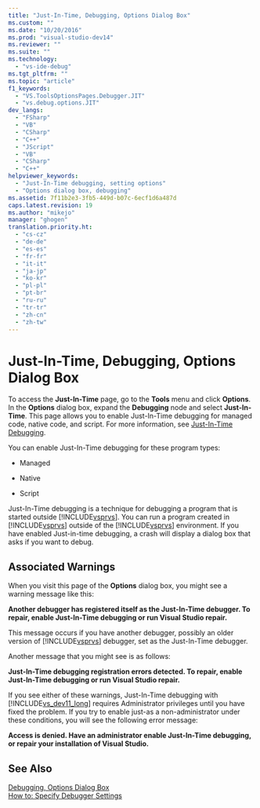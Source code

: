 ```yaml
---
title: "Just-In-Time, Debugging, Options Dialog Box"
ms.custom: ""
ms.date: "10/20/2016"
ms.prod: "visual-studio-dev14"
ms.reviewer: ""
ms.suite: ""
ms.technology: 
  - "vs-ide-debug"
ms.tgt_pltfrm: ""
ms.topic: "article"
f1_keywords: 
  - "VS.ToolsOptionsPages.Debugger.JIT"
  - "vs.debug.options.JIT"
dev_langs: 
  - "FSharp"
  - "VB"
  - "CSharp"
  - "C++"
  - "JScript"
  - "VB"
  - "CSharp"
  - "C++"
helpviewer_keywords: 
  - "Just-In-Time debugging, setting options"
  - "Options dialog box, debugging"
ms.assetid: 7f11b2e3-3fb5-449d-b07c-6ecf1d6a487d
caps.latest.revision: 19
ms.author: "mikejo"
manager: "ghogen"
translation.priority.ht: 
  - "cs-cz"
  - "de-de"
  - "es-es"
  - "fr-fr"
  - "it-it"
  - "ja-jp"
  - "ko-kr"
  - "pl-pl"
  - "pt-br"
  - "ru-ru"
  - "tr-tr"
  - "zh-cn"
  - "zh-tw"
---
```

# Just-In-Time, Debugging, Options Dialog Box
To access the **Just-In-Time** page, go to the **Tools** menu and click **Options**. In the **Options** dialog box, expand the **Debugging** node and select **Just-In-Time**. This page allows you to enable Just-In-Time debugging for managed code, native code, and script. For more information, see [Just-In-Time Debugging](../debugger/just-in-time-debugging-in-visual-studio.md).  
  
 You can enable Just-In-Time debugging for these program types:  
  
-   Managed  
  
-   Native  
  
-   Script  
  
 Just-In-Time debugging is a technique for debugging a program that is started outside [!INCLUDE[vsprvs](../code-quality/includes/vsprvs_md.md)]. You can run a program created in [!INCLUDE[vsprvs](../code-quality/includes/vsprvs_md.md)] outside of the [!INCLUDE[vsprvs](../code-quality/includes/vsprvs_md.md)] environment. If you have enabled Just-in-time debugging, a crash will display a dialog box that asks if you want to debug.  
  
## Associated Warnings  
 When you visit this page of the **Options** dialog box, you might see a warning message like this:  
  
 **Another debugger has registered itself as the Just-In-Time debugger. To repair, enable Just-In-Time debugging or run Visual Studio repair.**  
  
 This message occurs if you have another debugger, possibly an older version of [!INCLUDE[vsprvs](../code-quality/includes/vsprvs_md.md)] debugger, set as the Just-In-Time debugger.  
  
 Another message that you might see is as follows:  
  
 **Just-In-Time debugging registration errors detected. To repair, enable Just-In-Time debugging or run Visual Studio repair.**  
  
 If you see either of these warnings, Just-In-Time debugging with [!INCLUDE[vs_dev11_long](../code-quality/includes/vs_dev11_long_md.md)] requires Administrator privileges until you have fixed the problem. If you try to enable just-as a non-administrator under these conditions, you will see the following error message:  
  
 **Access is denied. Have an administrator enable Just-In-Time debugging, or repair your installation of Visual Studio.**  
  
## See Also  
 [Debugging, Options Dialog Box](../debugger/debugging--options-dialog-box.md)   
 [How to: Specify Debugger Settings](../debugger/how-to--specify-debugger-settings.md)